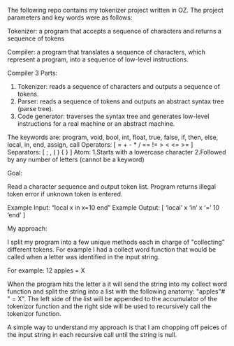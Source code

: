 The following repo contains my tokenizer project written in OZ. The project parameters and key words were as follows: 

Tokenizer: a program that accepts a sequence of characters and returns a sequence of tokens

Compiler: a program that translates a sequence of characters, which represent a program, into a sequence of low-level instructions. 

Compiler 3 Parts: 
 
1. Tokenizer: reads a sequence of characters and outputs a sequence of tokens. 
2. Parser: reads a sequence of tokens and outputs an abstract syntax tree (parse tree). 
3. Code generator: traverses the syntax tree and generates low-level instructions for a real machine or an abstract machine. 

The keywords are: program, void, bool, int, float, true, false, if, then, else, local, in, end, assign, call
Operators: [ =  +  -  *  /  ==  !=  >  <  <=  >= ]
Separators: [ ;   ,  (   )  {   } ]
Atom: 
1.Starts with a lowercase character 
2.Followed by any number of letters (cannot be a keyword) 

Goal: 

Read a character sequence and output token list.
Program returns illegal token error if unknown token is entered. 

Example Input: “local x in x=10 end” 
Example Output: [ ‘local’ x ‘in’ x ‘=’ 10 ‘end’ ]

My approach: 

I split my program into a few unique methods each in charge of "collecting" different tokens. For example I had a collect word function that 
would be called when a letter was identified in the input string. 

For example: 
12 apples = X

When the program hits the letter a it will send the string into my collect word function and split the string into a list with the following
anatomy: "apples"# " = X". The left side of the list will be appended to the accumulator of the tokenizor function and the right side will be used to 
recursively call the tokenizor function. 

A simple way to understand my approach is that I am chopping off peices of the input string in each recursive call until the string is null. 
